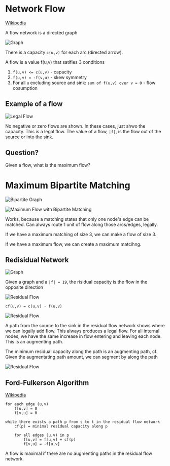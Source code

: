 # Network Flow

[Wikipedia](https://en.wikipedia.org/wiki/Maximum_flow_problem)

A flow network is a directed graph

![Graph](/2014-06-12-graph.jpg?raw=true)

There is a capacity `c(u,v)` for each arc (directed arrow).

A flow is a value f(u,v) that satifies 3 conditions

1.  `f(u,v) <= c(u,v)` - capacity
2.  `f(u,v) = -f(v,u)` - skew symmetry
3.  For all `u` excluding source and sink: `sum of f(u,v) over v = 0` - flow cosumption

## Example of a flow

![Legal Flow](/2014-06-12-legal-flow.jpg?raw=true)

No negative or zero flows are shown.
In these cases, just shwo the capacity.
This is a legal flow.
The value of a flow, `|f|`, is the flow out of the source or into the sink.

## Question?

Given a flow, what is the maximum flow?

# Maximum Bipartite Matching

![Bipartite Graph](/2014-06-12-bipartite-graph.jpg?raw=true)

![Maximum Flow with Bipartite Matching](/2014-06-12-maximum-flow-bipartite.jpg?raw=true)

Works, because a matching states that only one node's edge can be matched.
Can always route 1 unit of flow along those arcs/edges, legally.

If we have a maximum matching of size 3, we can make a flow of size 3.

If we have a maximum flow, we can create a maximum matcihng.

## Redisidual Network

![Graph](/2014-06-12-graph-2.jpg?raw=true)

Given a graph and a `|f| = 19`, the risidual capacity is the flow in the opposite direction

![Residual Flow](/2014-06-12-residual-flow-1.jpg?raw=true)

    cf(u,v) = c(u,v) - f(u,v)

![Residual Flow](/2014-06-12-residual-flow-2.jpg?raw=true)

A path from the source to the sink in the residual flow network shows where we can legally add flow.
This always produces a legal flow.
For all internal nodes, we have the same increase in flow entering and leaving each node.
This is an augmenting path.

The minimum residual capacity along the path is an augmenting path, cf.
Given the augmentating path amount, we can segment by along the path

![Residual Flow](/2014-06-12-graph-3.jpg?raw=true)

## Ford-Fulkerson Algorithm

[Wikipedia](https://en.wikipedia.org/wiki/Ford%E2%80%93Fulkerson_algorithm)

    for each edge (u,v)
        f[u,v] = 0
        f[v,u] = 0

    while there exists a path p from s to t in the residual flow network
        cf(p) = minimal residual capacity along p

        for all edges (u,v) in p
            f[u,v] = f[u,v] + cf(p)
            f[v,u] = -f[u,v]


A flow is maximal if there are no augmenting paths in the residual flow network.
